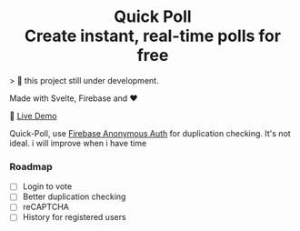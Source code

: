<h1 align="center">
  Quick Poll <br>
	Create instant, real-time polls for free
</h1>
> 🚨 this project still under development.

Made with Svelte, Firebase and ❤

🚀 [Live Demo](https://quickpoll.now.sh/)

Quick-Poll, use [Firebase Anonymous Auth](https://quickpoll.now.sh/) for duplication checking. It's not ideal. i will improve when i have time

### Roadmap

- [ ] Login to vote
- [ ] Better duplication checking
- [ ] reCAPTCHA
- [ ] History for registered users
